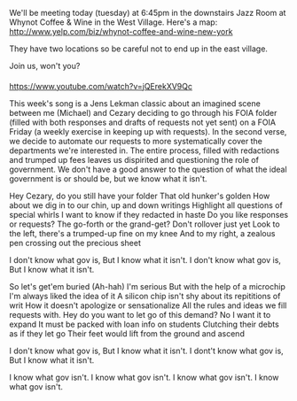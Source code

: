 We'll be meeting today (tuesday) at 6:45pm in the downstairs Jazz Room at Whynot Coffee & Wine in the West Village. Here's a map: http://www.yelp.com/biz/whynot-coffee-and-wine-new-york

They have two locations so be careful not to end up in the east village.

Join us, won't you?

####
https://www.youtube.com/watch?v=jQErekXV9Qc

This week's song is a Jens Lekman classic about an imagined scene between me (Michael) and Cezary deciding to go through his FOIA folder (filled with both responses and drafts of requests not yet sent) on a FOIA Friday (a weekly exercise in keeping up with requests). In the second verse, we decide to automate our requests to more systematically cover the departments we're interested in. The entire process, filled with redactions and trumped up fees leaves us dispirited and questioning the role of government. We don't have a good answer to the question of what the ideal government is or should be, but we know what it isn't.

Hey Cezary, do you still have your folder
That old hunker's golden
How about we dig in to our chin, up and down writings
Highlight all questions of special whirls
I want to know if they redacted in haste
Do you like responses or requests?
The go-forth or the grand-get?
Don't rollover just yet
Look to the left, there's a trumped-up fine on my knee
And to my right, a zealous pen crossing out the precious sheet

I don't know what gov is,
But I know what it isn't.
I don't know what gov is,
But I know what it isn't.

So let's get'em buried
(Ah-hah)
I'm serious
But with the help of a microchip
I'm always liked the idea of it
A silicon chip isn't shy about its repititions of writ
How it doesn't apologize or sensationalize
All the rules and ideas we fill requests with.
Hey do you want to let go of this demand?
No I want it to expand
It must be packed with loan info on students
Clutching their debts as if they let go
Their feet would lift from the ground and ascend

I don't know what gov is,
But I know what it isn't.
I dont't know what gov is,
But I know what it isn't.

I know what gov isn't.
I know what gov isn't.
I know what gov isn't.
I know what gov isn't.